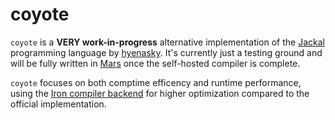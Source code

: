# coyote

`coyote` is a **VERY work-in-progress** alternative implementation of the [Jackal](https://github.com/xrarch/newsdk) programming language by [hyenasky](https://github.com/hyenasky). It's currently just a testing ground and will be fully written in [Mars](https://github.com/orbit-systems/mars) once the self-hosted compiler is complete. 

`coyote` focuses on both comptime efficency and runtime performance, using the [Iron compiler backend](https://github.com/orbit-systems/mars) for higher optimization compared to the official implementation.

